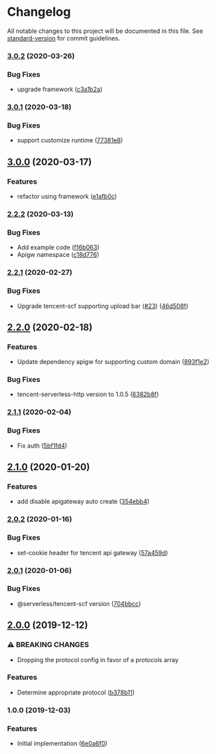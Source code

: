 # Changelog

All notable changes to this project will be documented in this file. See [standard-version](https://github.com/conventional-changelog/standard-version) for commit guidelines.

### [3.0.2](https://github.com/serverless-components/tencent-koa/compare/v3.0.1...v3.0.2) (2020-03-26)

### Bug Fixes

- upgrade framework ([c3a1b2a](https://github.com/serverless-components/tencent-koa/commit/c3a1b2a06ac8f2f0690eaddcb5abab476227f9cc))

### [3.0.1](https://github.com/serverless-components/tencent-koa/compare/v3.0.0...v3.0.1) (2020-03-18)

### Bug Fixes

- support customize runtime ([77381e8](https://github.com/serverless-components/tencent-koa/commit/77381e831cb60f209efb10ce888b0227aa27369d))

## [3.0.0](https://github.com/serverless-components/tencent-koa/compare/v2.2.2...v3.0.0) (2020-03-17)

### Features

- refactor using framework ([e1afb0c](https://github.com/serverless-components/tencent-koa/commit/e1afb0cd95c387d37437508dbc467d9b36892faa))

### [2.2.2](https://github.com/serverless-components/tencent-koa/compare/v2.2.1...v2.2.2) (2020-03-13)

### Bug Fixes

- Add example code ([f16b063](https://github.com/serverless-components/tencent-koa/commit/f16b0635031b7ac6b0e960968387959ca7bc84ef))
- Apigw namespace ([c18d776](https://github.com/serverless-components/tencent-koa/commit/c18d77640ce85c6beb61c0b443530b8613c180c0))

### [2.2.1](https://github.com/serverless-components/tencent-koa/compare/v2.2.0...v2.2.1) (2020-02-27)

### Bug Fixes

- Upgrade tencent-scf supporting upload bar ([#23](https://github.com/serverless-components/tencent-koa/issues/23)) ([46d508f](https://github.com/serverless-components/tencent-koa/commit/46d508f962c6247e3c2ae50c24f4a0bc9bf6b4cc))

## [2.2.0](https://github.com/serverless-components/tencent-koa/compare/v2.1.1...v2.2.0) (2020-02-18)

### Features

- Update dependency apigw for supporting custom domain ([893f1e2](https://github.com/serverless-components/tencent-koa/commit/893f1e278d31362799b520dffb59656a449dd412))

### Bug Fixes

- tencent-serverless-http version to 1.0.5 ([6382b8f](https://github.com/serverless-components/tencent-koa/commit/6382b8f0030f6ee4cca8f8baec25ac0d64087c6b))

### [2.1.1](https://github.com/serverless-components/tencent-koa/compare/v2.1.0...v2.1.1) (2020-02-04)

### Bug Fixes

- Fix auth ([5bf1fd4](https://github.com/serverless-components/tencent-koa/commit/5bf1fd4134aa90c1d7706555bce8897481c6e987))

## [2.1.0](https://github.com/serverless-components/tencent-koa/compare/v2.0.2...v2.1.0) (2020-01-20)

### Features

- add disable apigateway auto create ([354ebb4](https://github.com/serverless-components/tencent-koa/commit/354ebb49db6c01e1196d09f55239bd129759be4c))

### [2.0.2](https://github.com/serverless-components/tencent-koa/compare/v2.0.1...v2.0.2) (2020-01-16)

### Bug Fixes

- set-cookie header for tencent api gateway ([57a459d](https://github.com/serverless-components/tencent-koa/commit/57a459d8c339feca0c3c2749f764568ae6ef9cd9))

### [2.0.1](https://github.com/serverless-components/tencent-koa/compare/v2.0.0...v2.0.1) (2020-01-06)

### Bug Fixes

- @serverless/tencent-scf version ([704bbcc](https://github.com/serverless-components/tencent-koa/commit/704bbcce083b467cabf3f97be6bb24553f7da933))

## [2.0.0](https://github.com/serverless-components/tencent-koa/compare/v1.0.0...v2.0.0) (2019-12-12)

### ⚠ BREAKING CHANGES

- Dropping the protocol config in
  favor of a protocols array

### Features

- Determine appropriate protocol ([b378b11](https://github.com/serverless-components/tencent-koa/commit/b378b11831c3f62522c6e0db2d35b2b60ea3f3d0))

### 1.0.0 (2019-12-03)

### Features

- Initial implementation ([6e0a6f0](https://github.com/serverless-components/tencent-koa/commit/6e0a6f088abcf64dc86b70de99e178bd4c16ea2b))
